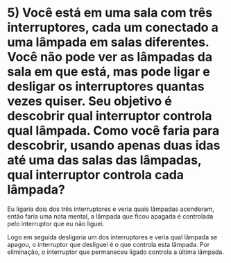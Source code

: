 # 5) Você está em uma sala com três interruptores, cada um conectado a uma lâmpada em salas diferentes. Você não pode ver as lâmpadas da sala em que está, mas pode ligar e desligar os interruptores quantas vezes quiser. Seu objetivo é descobrir qual interruptor controla qual lâmpada. Como você faria para descobrir, usando apenas duas idas até uma das salas das lâmpadas, qual interruptor controla cada lâmpada?  

Eu ligaria dois dos três interruptores e veria quais lâmpadas acenderam, então faria uma nota mental, a lâmpada que ficou apagada é controlada pelo interruptor que eu não liguei. 

Logo em seguida desligaria um dos interruptores e veria qual lâmpada se apagou, o interruptor que desliguei é o que controla esta lâmpada. 
Por eliminação, o interruptor que permaneceu ligado controla a última lâmpada.